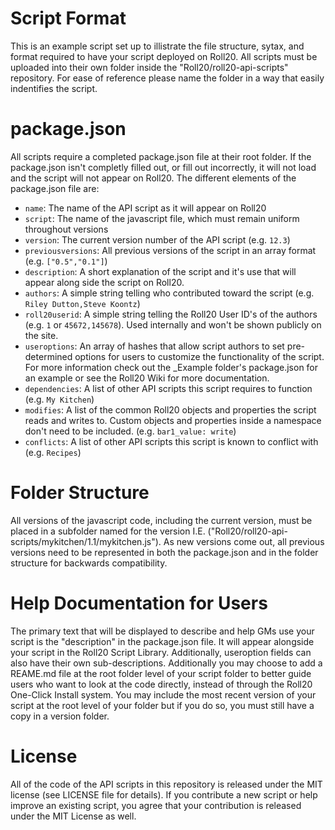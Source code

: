 Script Format
=============

This is an example script set up to illistrate the file structure, sytax, and format required to have your script deployed on Roll20. All scripts must be uploaded into their own folder inside the "Roll20/roll20-api-scripts" repository. For ease of reference please name the folder in a way that easily indentifies the script. 

package.json
============

All scripts require a completed package.json file at their root folder. If the package.json isn't completly filled out, or fill out incorrectly, it will not load and the script will not appear on Roll20. The different elements of the package.json file are:
* `name`: The name of the API script as it will appear on Roll20
* `script`: The name of the javascript file, which must remain uniform throughout versions
* `version`: The current version number of the API script (e.g. `12.3`)
* `previousversions`: All previous versions of the script in an array format (e.g. `["0.5","0.1"]`)
* `description`: A short explanation of the script and it's use that will appear along side the script on Roll20.
* `authors`: A simple string telling who contributed toward the script (e.g. `Riley Dutton,Steve Koontz`)
* `roll20userid`: A simple string telling the Roll20 User ID's of the authors (e.g. `1` or `45672,145678`). Used internally and won't be shown publicly on the site.
* `useroptions`: An array of hashes that allow script authors to set pre-determined options for users to customize the functionality of the script. For more information check out the _Example folder's package.json for an example or see the Roll20 Wiki for more documentation.
* `dependencies`: A list of other API scripts this script requires to function (e.g. `My Kitchen`) 
* `modifies`: A list of the common Roll20 objects and properties the script reads and writes to. Custom objects and properties inside a namespace don't need to be included. (e.g. `bar1_value: write`)
* `conflicts`: A list of other API scripts this script is known to conflict with (e.g. `Recipes`) 

Folder Structure
================

All versions of the javascript code, including the current version, must be placed in a subfolder named for the version I.E. ("Roll20/roll20-api-scripts/mykitchen/1.1/mykitchen.js"). As new versions come out, all previous versions need to be represented in both the package.json and in the folder structure for backwards compatibility.

Help Documentation for Users
============================

The primary text that will be displayed to describe and help GMs use your script is the "description" in the package.json file. It will appear alongside your script in the Roll20 Script Library. Additionally, useroption fields can also have their own sub-descriptions. Additionally you may choose to add a REAME.md file at the root folder level of your script folder to better guide users who want to look at the code directly, instead of through the Roll20 One-Click Install system. You may include the most recent version of your script at the root level of your folder but if you do so, you must still have a copy in a version folder.


License
=======

All of the code of the API scripts in this repository is released under the MIT license (see LICENSE file for details). If you contribute a new script or help improve an existing script, you agree that your contribution is released under the MIT License as well.